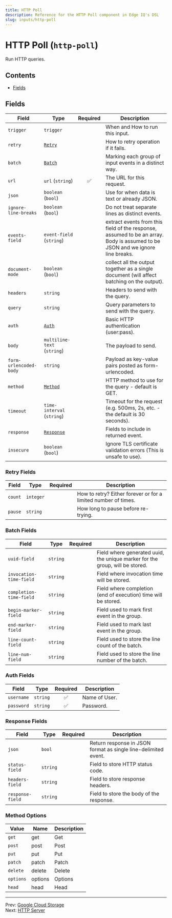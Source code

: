 ```yaml
---
title: HTTP Poll
description: Reference for the HTTP Poll component in Edge IQ's DSL
slug: inputs/http-poll
---
```


# HTTP Poll (`http-poll`)

Run HTTP queries.


## Contents

- [Fields](#fields)




## Fields


| Field | Type | Required | Description |
|---|---|:---:|---|
| `trigger` | `trigger` |  | When and How to run this input. |
| `retry` | [`Retry`](#retry-fields) |  | How to retry operation if it fails. |
| `batch` | [`Batch`](#batch-fields) |  | Marking each group of input events in a distinct way. |
| `url` | `url` (`string`) | ✅ | The URL for this request. |
| `json` | `boolean` (`bool`) |  | Use for when data is text or already JSON. |
| `ignore-line-breaks` | `boolean` (`bool`) |  | Do not treat separate lines as distinct events. |
| `events-field` | `event-field` (`string`) |  | extract events from this field of the response, assumed to be an array. Body is assumed to be JSON and we ignore line breaks. |
| `document-mode` | `boolean` (`bool`) |  | collect all the output together as a single document (will affect batching on the output). |
| `headers` | `string` |  | Headers to send with the query. |
| `query` | `string` |  | Query parameters to send with the query. |
| `auth` | [`Auth`](#auth-fields) |  | Basic HTTP authentication (user:pass). |
| `body` | `multiline-text` (`string`) |  | The payload to send. |
| `form-urlencoded-body` | `string` |  | Payload as key-value pairs posted as form-urlencoded. |
| `method` | [`Method`](#method-options) |  | HTTP method to use for the query - default is GET. |
| `timeout` | `time-interval` (`string`) |  | Timeout for the request (e.g. 500ms, 2s, etc. - the default is 30 seconds). |
| `response` | [`Response`](#response-fields) |  | Fields to include in returned event. |
| `insecure` | `boolean` (`bool`) |  | Ignore TLS certificate validation errors (This is unsafe to use). |





### Retry Fields

| Field | Type | Required | Description |
|---|---|:---:|---|
| `count` | `integer` |  | How to retry? Either forever or for a limited number of times. |
| `pause` | `string` |  | How long to pause before re-trying. |



### Batch Fields

| Field | Type | Required | Description |
|---|---|:---:|---|
| `uuid-field` | `string` |  | Field where generated uuid, the unique marker for the group, will be stored. |
| `invocation-time-field` | `string` |  | Field where invocation time will be stored. |
| `completion-time-field` | `string` |  | Field where completion (end of execution) time will be stored. |
| `begin-marker-field` | `string` |  | Field used to mark first event in the group. |
| `end-marker-field` | `string` |  | Field used to mark last event in the group. |
| `line-count-field` | `string` |  | Field used to store the line count of the batch. |
| `line-num-field` | `string` |  | Field used to store the line number of the batch. |



### Auth Fields

| Field | Type | Required | Description |
|---|---|:---:|---|
| `username` | `string` | ✅ | Name of User. |
| `password` | `string` | ✅ | Password. |



### Response Fields

| Field | Type | Required | Description |
|---|---|:---:|---|
| `json` | `bool` |  | Return response in JSON format as single line-delimited event. |
| `status-field` | `string` |  | Field to store HTTP status code. |
| `headers-field` | `string` |  | Field to store response headers. |
| `response-field` | `string` |  | Field to store the body of the response. |





### Method Options

| Value | Name | Description |
|---|---|---|
| `get` | get | Get |
| `post` | post | Post |
| `put` | put | Put |
| `patch` | patch | Patch |
| `delete` | delete | Delete |
| `options` | options | Options |
| `head` | head | Head |




---
Prev: [Google Cloud Storage](gcs.md)  
Next: [HTTP Server](http-server.md)  
